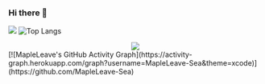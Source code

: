 ### Hi there 👋 

![](https://github-readme-activity-graph.cyclic.app/graph?username=MapleLeave-Sea&theme=dracula)
![Top Langs](https://github-readme-stats.vercel.app/api/top-langs/?username=MapleLeave-Sea&layout=compact&theme=tokyonight)

<!--
**MapleLeave-Sea/MapleLeave-Sea** is a ✨ _special_ ✨ repository because its `README.md` (this file) appears on your GitHub profile.

Here are some ideas to get you started:

- 🔭 I’m currently working on ...
- 🌱 I’m currently learning ...
- 👯 I’m looking to collaborate on ...
- 🤔 I’m looking for help with ...
- 💬 Ask me about ...
- 📫 How to reach me: ...
- 😄 Pronouns: ...
- ⚡ Fun fact: ...
-->
<div align="center">
    <img src="https://activity-graph.herokuapp.com/graph?username=MapleLeave-Sea&theme=xcode" />
</div>
[![MapleLeave's GitHub Activity Graph](https://activity-graph.herokuapp.com/graph?username=MapleLeave-Sea&theme=xcode)](https://github.com/MapleLeave-Sea)
